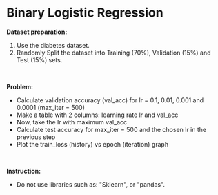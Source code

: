 # Binary Logistic Regression

**Dataset preparation:**
1. Use the diabetes dataset.
2. Randomly Split the dataset into Training (70%), Validation (15%) and Test (15%) sets.

<br>

**Problem:**
- Calculate validation accuracy (val_acc) for lr = 0.1, 0.01, 0.001 and 0.0001 (max_iter = 500)
- Make a table with 2 columns: learning rate lr and val_acc
- Now, take the lr with maximum val_acc
- Calculate test accuracy for max_iter = 500 and the chosen lr in the previous step
- Plot the train_loss (history) vs epoch (iteration) graph

<br>

**Instruction:**
- Do not use libraries such as: "Sklearn", or "pandas".